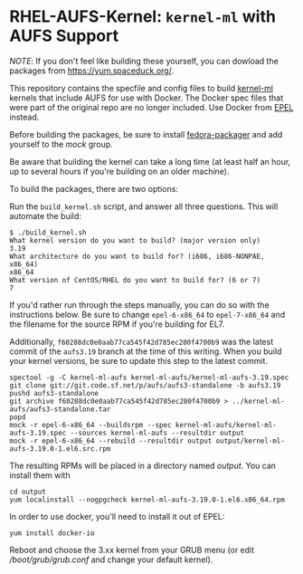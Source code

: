 RHEL-AUFS-Kernel: `kernel-ml` with AUFS Support
=============================================================================

*NOTE*: If you don't feel like building these yourself, you can dowload the packages from https://yum.spaceduck.org/.

This repository contains the specfile and config files to build [kernel-ml](http://elrepo.org/tiki/kernel-ml) kernels that include AUFS for use with Docker. The Docker spec files that were part of the original repo are no longer included. Use Docker from [EPEL](https://admin.fedoraproject.org/pkgdb/acls/name/docker-io) instead.

Before building the packages, be sure to install [fedora-packager](https://dl.fedoraproject.org/pub/epel/6/x86_64/repoview/fedora-packager.html) and add yourself to the _mock_ group.

Be aware that building the kernel can take a long time (at least half an hour, up to several hours if you're building on an older machine).

To build the packages, there are two options:

Run the `build_kernel.sh` script, and answer all three questions. This will automate the build:

    $ ./build_kernel.sh 
    What kernel version do you want to build? (major version only)
    3.19
    What architecture do you want to build for? (i686, i686-NONPAE, x86_64)
    x86_64
    What version of CentOS/RHEL do you want to build for? (6 or 7)
    7

If you'd rather run through the steps manually, you can do so with the instructions below. Be sure to change `epel-6-x86_64` to `epel-7-x86_64` and the filename for the source RPM if you're building for EL7.

Additionally,  `f60288dc0e0aab77ca545f42d785ec280f4700b9` was the latest commit of the `aufs3.19` branch at the time of this writing. When you build your kernel versions, be sure to update this step to the latest commit.
    
    spectool -g -C kernel-ml-aufs kernel-ml-aufs/kernel-ml-aufs-3.19.spec
    git clone git://git.code.sf.net/p/aufs/aufs3-standalone -b aufs3.19
    pushd aufs3-standalone
    git archive f60288dc0e0aab77ca545f42d785ec280f4700b9 > ../kernel-ml-aufs/aufs3-standalone.tar
    popd
    mock -r epel-6-x86_64 --buildsrpm --spec kernel-ml-aufs/kernel-ml-aufs-3.19.spec --sources kernel-ml-aufs --resultdir output
    mock -r epel-6-x86_64 --rebuild --resultdir output output/kernel-ml-aufs-3.19.0-1.el6.src.rpm

The resulting RPMs will be placed in a directory named _output_. You can install them with

    cd output
    yum localinstall --nogpgcheck kernel-ml-aufs-3.19.0-1.el6.x86_64.rpm

In order to use docker, you'll need to install it out of EPEL:

    yum install docker-io

Reboot and choose the 3.xx kernel from your GRUB menu (or edit _/boot/grub/grub.conf_ and change your default kernel).
